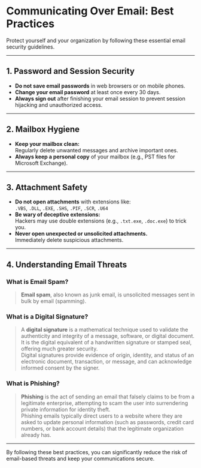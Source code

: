 # Communicating Over Email: Best Practices

Protect yourself and your organization by following these essential email security guidelines.

---

## 1. Password and Session Security

- **Do not save email passwords** in web browsers or on mobile phones.
- **Change your email password** at least once every 30 days.
- **Always sign out** after finishing your email session to prevent session hijacking and unauthorized access.

---

## 2. Mailbox Hygiene

- **Keep your mailbox clean:**  
  Regularly delete unwanted messages and archive important ones.
- **Always keep a personal copy** of your mailbox (e.g., PST files for Microsoft Exchange).

---

## 3. Attachment Safety

- **Do not open attachments** with extensions like:  
  `.VBS`, `.DLL`, `.EXE`, `.SHS`, `.PIF`, `.SCR`, `.U64`
- **Be wary of deceptive extensions:**  
  Hackers may use double extensions (e.g., `.txt.exe`, `.doc.exe`) to trick you.
- **Never open unexpected or unsolicited attachments.**  
  Immediately delete suspicious attachments.

---

## 4. Understanding Email Threats

### What is Email Spam?

> **Email spam**, also known as junk email, is unsolicited messages sent in bulk by email (spamming).

### What is a Digital Signature?

> A **digital signature** is a mathematical technique used to validate the authenticity and integrity of a message, software, or digital document.  
> It is the digital equivalent of a handwritten signature or stamped seal, offering much greater security.  
> Digital signatures provide evidence of origin, identity, and status of an electronic document, transaction, or message, and can acknowledge informed consent by the signer.

### What is Phishing?

> **Phishing** is the act of sending an email that falsely claims to be from a legitimate enterprise, attempting to scam the user into surrendering private information for identity theft.  
> Phishing emails typically direct users to a website where they are asked to update personal information (such as passwords, credit card numbers, or bank account details) that the legitimate organization already has.

---

By following these best practices, you can significantly reduce the risk of email-based threats and keep your communications secure.
